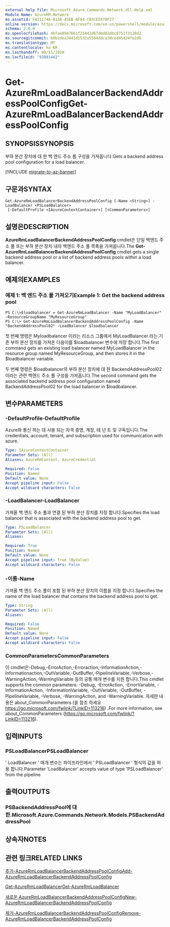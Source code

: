 ```yaml
---
external help file: Microsoft.Azure.Commands.Network.dll-Help.xml
Module Name: AzureRM.Network
ms.assetid: F421174A-B138-45EB-AF84-CB3CE5870F27
online version: https://docs.microsoft.com/en-us/powershell/module/azurerm.network/get-azurermloadbalancerbackendaddresspoolconfig
schema: 2.0.0
ms.openlocfilehash: 4bfae8947661f21441d67d6d82dbc8751f3128d2
ms.sourcegitcommit: b9b2dea3441d1532a5564ddca3dced45424fe2d6
ms.translationtype: MT
ms.contentlocale: ko-KR
ms.lasthandoff: 08/15/2020
ms.locfileid: "93881442"
---
```

# <span data-ttu-id="5471f-101">Get-AzureRmLoadBalancerBackendAddressPoolConfig</span><span class="sxs-lookup"><span data-stu-id="5471f-101">Get-AzureRmLoadBalancerBackendAddressPoolConfig</span></span>

## <span data-ttu-id="5471f-102">SYNOPSIS</span><span class="sxs-lookup"><span data-stu-id="5471f-102">SYNOPSIS</span></span>
<span data-ttu-id="5471f-103">부하 분산 장치에 대 한 백 엔드 주소 풀 구성을 가져옵니다.</span><span class="sxs-lookup"><span data-stu-id="5471f-103">Gets a backend address pool configuration for a load balancer.</span></span>

[!INCLUDE [migrate-to-az-banner](../../includes/migrate-to-az-banner.md)]

## <span data-ttu-id="5471f-104">구문과</span><span class="sxs-lookup"><span data-stu-id="5471f-104">SYNTAX</span></span>

```
Get-AzureRmLoadBalancerBackendAddressPoolConfig [-Name <String>] -LoadBalancer <PSLoadBalancer>
 [-DefaultProfile <IAzureContextContainer>] [<CommonParameters>]
```

## <span data-ttu-id="5471f-105">설명은</span><span class="sxs-lookup"><span data-stu-id="5471f-105">DESCRIPTION</span></span>
<span data-ttu-id="5471f-106">**AzureRmLoadBalancerBackendAddressPoolConfig** cmdlet은 단일 백엔드 주소 풀 또는 부하 분산 장치 내의 백엔드 주소 풀 목록을 가져옵니다.</span><span class="sxs-lookup"><span data-stu-id="5471f-106">The **Get-AzureRmLoadBalancerBackendAddressPoolConfig** cmdlet gets a single backend address pool or a list of backend address pools within a load balancer.</span></span>

## <span data-ttu-id="5471f-107">예제의</span><span class="sxs-lookup"><span data-stu-id="5471f-107">EXAMPLES</span></span>

### <span data-ttu-id="5471f-108">예제 1: 백 엔드 주소 풀 가져오기</span><span class="sxs-lookup"><span data-stu-id="5471f-108">Example 1: Get the backend address pool</span></span>
```
PS C:\>$loadbalancer = Get-AzureRmLoadBalancer -Name "MyLoadBalancer" -ResourceGroupName "MyResourceGroup"
PS C:\> Get-AzureRmLoadBalancerBackendAddressPoolConfig -Name "BackendAddressPool02" -LoadBalancer $loadbalancer
```

<span data-ttu-id="5471f-109">첫 번째 명령은 Myloadbalancer 이라는 리소스 그룹에서 MyLoadBalancer 라는 기존 부하 분산 장치를 가져온 다음이를 $loadbalancer 변수에 저장 합니다.</span><span class="sxs-lookup"><span data-stu-id="5471f-109">The first command gets an existing load balancer named MyLoadBalancer in the resource group named MyResourceGroup, and then stores it in the $loadbalancer variable.</span></span>

<span data-ttu-id="5471f-110">두 번째 명령은 $loadbalancer의 부하 분산 장치에 대 한 BackendAddressPool02 이라는 관련 백엔드 주소 풀 구성을 가져옵니다.</span><span class="sxs-lookup"><span data-stu-id="5471f-110">The second command gets the associated backend address pool configuration named BackendAddressPool02 for the load balancer in $loadbalancer.</span></span>

## <span data-ttu-id="5471f-111">변수</span><span class="sxs-lookup"><span data-stu-id="5471f-111">PARAMETERS</span></span>

### <span data-ttu-id="5471f-112">-DefaultProfile</span><span class="sxs-lookup"><span data-stu-id="5471f-112">-DefaultProfile</span></span>
<span data-ttu-id="5471f-113">Azure와 통신 하는 데 사용 되는 자격 증명, 계정, 테 넌 트 및 구독입니다.</span><span class="sxs-lookup"><span data-stu-id="5471f-113">The credentials, account, tenant, and subscription used for communication with azure.</span></span>

```yaml
Type: IAzureContextContainer
Parameter Sets: (All)
Aliases: AzureRmContext, AzureCredential

Required: False
Position: Named
Default value: None
Accept pipeline input: False
Accept wildcard characters: False
```

### <span data-ttu-id="5471f-114">-LoadBalancer</span><span class="sxs-lookup"><span data-stu-id="5471f-114">-LoadBalancer</span></span>
<span data-ttu-id="5471f-115">가져올 백 엔드 주소 풀과 연결 된 부하 분산 장치를 지정 합니다.</span><span class="sxs-lookup"><span data-stu-id="5471f-115">Specifies the load balancer that is associated with the backend address pool to get.</span></span>

```yaml
Type: PSLoadBalancer
Parameter Sets: (All)
Aliases: 

Required: True
Position: Named
Default value: None
Accept pipeline input: True (ByValue)
Accept wildcard characters: False
```

### <span data-ttu-id="5471f-116">-이름</span><span class="sxs-lookup"><span data-stu-id="5471f-116">-Name</span></span>
<span data-ttu-id="5471f-117">가져올 백 엔드 주소 풀이 포함 된 부하 분산 장치의 이름을 지정 합니다.</span><span class="sxs-lookup"><span data-stu-id="5471f-117">Specifies the name of the load balancer that contains the backend address pool to get.</span></span>

```yaml
Type: String
Parameter Sets: (All)
Aliases: 

Required: False
Position: Named
Default value: None
Accept pipeline input: False
Accept wildcard characters: False
```

### <span data-ttu-id="5471f-118">CommonParameters</span><span class="sxs-lookup"><span data-stu-id="5471f-118">CommonParameters</span></span>
<span data-ttu-id="5471f-119">이 cmdlet은-Debug,-ErrorAction,-Erroraction,-InformationAction,-Informationaction,-OutVariable,-OutBuffer,-PipelineVariable,-Verbose,-WarningAction,-WarningVariable 등의 공통 매개 변수를 지원 합니다.</span><span class="sxs-lookup"><span data-stu-id="5471f-119">This cmdlet supports the common parameters: -Debug, -ErrorAction, -ErrorVariable, -InformationAction, -InformationVariable, -OutVariable, -OutBuffer, -PipelineVariable, -Verbose, -WarningAction, and -WarningVariable.</span></span> <span data-ttu-id="5471f-120">자세한 내용은 about_CommonParameters (을 참조 하세요 https://go.microsoft.com/fwlink/?LinkID=113216) .</span><span class="sxs-lookup"><span data-stu-id="5471f-120">For more information, see about_CommonParameters (https://go.microsoft.com/fwlink/?LinkID=113216).</span></span>

## <span data-ttu-id="5471f-121">입력</span><span class="sxs-lookup"><span data-stu-id="5471f-121">INPUTS</span></span>

### <span data-ttu-id="5471f-122">PSLoadBalancer</span><span class="sxs-lookup"><span data-stu-id="5471f-122">PSLoadBalancer</span></span>
<span data-ttu-id="5471f-123">' LoadBalancer ' 매개 변수는 파이프라인에서 ' PSLoadBalancer ' 형식의 값을 허용 합니다.</span><span class="sxs-lookup"><span data-stu-id="5471f-123">Parameter 'LoadBalancer' accepts value of type 'PSLoadBalancer' from the pipeline</span></span>

## <span data-ttu-id="5471f-124">출력</span><span class="sxs-lookup"><span data-stu-id="5471f-124">OUTPUTS</span></span>

### <span data-ttu-id="5471f-125">PSBackendAddressPool에 대 한.</span><span class="sxs-lookup"><span data-stu-id="5471f-125">Microsoft.Azure.Commands.Network.Models.PSBackendAddressPool</span></span>

## <span data-ttu-id="5471f-126">상속자</span><span class="sxs-lookup"><span data-stu-id="5471f-126">NOTES</span></span>

## <span data-ttu-id="5471f-127">관련 링크</span><span class="sxs-lookup"><span data-stu-id="5471f-127">RELATED LINKS</span></span>

[<span data-ttu-id="5471f-128">추가-AzureRmLoadBalancerBackendAddressPoolConfig</span><span class="sxs-lookup"><span data-stu-id="5471f-128">Add-AzureRmLoadBalancerBackendAddressPoolConfig</span></span>](./Add-AzureRmLoadBalancerBackendAddressPoolConfig.md)

[<span data-ttu-id="5471f-129">Get-AzureRmLoadBalancer</span><span class="sxs-lookup"><span data-stu-id="5471f-129">Get-AzureRmLoadBalancer</span></span>](./Get-AzureRmLoadBalancer.md)

[<span data-ttu-id="5471f-130">새로운 AzureRmLoadBalancerBackendAddressPoolConfig</span><span class="sxs-lookup"><span data-stu-id="5471f-130">New-AzureRmLoadBalancerBackendAddressPoolConfig</span></span>](./New-AzureRmLoadBalancerBackendAddressPoolConfig.md)

[<span data-ttu-id="5471f-131">제거-AzureRmLoadBalancerBackendAddressPoolConfig</span><span class="sxs-lookup"><span data-stu-id="5471f-131">Remove-AzureRmLoadBalancerBackendAddressPoolConfig</span></span>](./Remove-AzureRmLoadBalancerBackendAddressPoolConfig.md)


